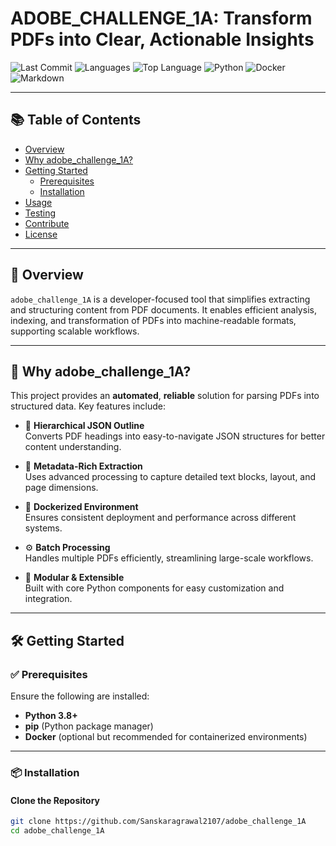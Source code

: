 # ADOBE_CHALLENGE_1A: Transform PDFs into Clear, Actionable Insights

![Last Commit](https://img.shields.io/github/last-commit/Sanskaragrawal2107/adobe_challenge_1A)
![Languages](https://img.shields.io/github/languages/count/Sanskaragrawal2107/adobe_challenge_1A)
![Top Language](https://img.shields.io/github/languages/top/Sanskaragrawal2107/adobe_challenge_1A)
![Python](https://img.shields.io/badge/Python-FFD43B?style=flat&logo=python&logoColor=black)
![Docker](https://img.shields.io/badge/Docker-2CA5E0?style=flat&logo=docker&logoColor=white)
![Markdown](https://img.shields.io/badge/Markdown-000000?style=flat&logo=markdown)

---

## 📚 Table of Contents

- [Overview](#overview)
- [Why adobe_challenge_1A?](#why-adobe_challenge_1a)
- [Getting Started](#getting-started)
  - [Prerequisites](#prerequisites)
  - [Installation](#installation)
- [Usage](#usage)
- [Testing](#testing)
- [Contribute](#contribute)
- [License](#license)

---

## 📝 Overview

`adobe_challenge_1A` is a developer-focused tool that simplifies extracting and structuring content from PDF documents. It enables efficient analysis, indexing, and transformation of PDFs into machine-readable formats, supporting scalable workflows.

---

## 🚀 Why adobe_challenge_1A?

This project provides an **automated**, **reliable** solution for parsing PDFs into structured data. Key features include:

- 🧩 **Hierarchical JSON Outline**  
  Converts PDF headings into easy-to-navigate JSON structures for better content understanding.

- 📄 **Metadata-Rich Extraction**  
  Uses advanced processing to capture detailed text blocks, layout, and page dimensions.

- 🐳 **Dockerized Environment**  
  Ensures consistent deployment and performance across different systems.

- ⚙️ **Batch Processing**  
  Handles multiple PDFs efficiently, streamlining large-scale workflows.

- 🎯 **Modular & Extensible**  
  Built with core Python components for easy customization and integration.

---

## 🛠️ Getting Started

### ✅ Prerequisites

Ensure the following are installed:

- **Python 3.8+**
- **pip** (Python package manager)
- **Docker** (optional but recommended for containerized environments)

---

### 📦 Installation

#### Clone the Repository

```bash
git clone https://github.com/Sanskaragrawal2107/adobe_challenge_1A
cd adobe_challenge_1A
